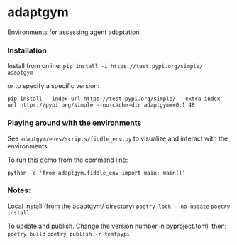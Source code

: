 # adaptgym

Environments for assessing agent adaptation.

### Installation

Install from online:
`pip install -i https://test.pypi.org/simple/ adaptgym`

or to specify a specific version:


`pip install --index-url https://test.pypi.org/simple/ --extra-index-url https://pypi.org/simple --no-cache-dir adaptgym==0.1.48`

### Playing around with the environments
See `adaptgym/envs/scripts/fiddle_env.py` to visualize and interact with the environments.

To run this demo from the command line:

`python -c 'from adaptgym.fiddle_env import main; main()'`

### Notes:

Local install (from the adaptgym/ directory)
`poetry lock --no-update`
`poetry install`

To update and publish. Change the version number in pyproject.toml, then:
`poetry build`
`poetry publish -r testpypi`
